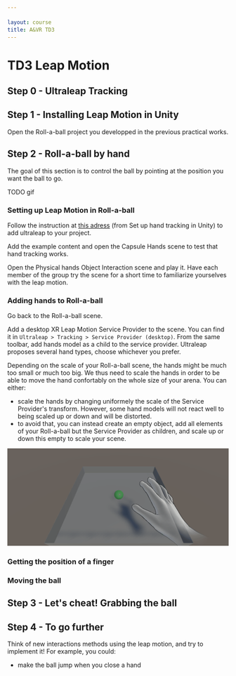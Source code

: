 ```yaml
---

layout: course
title: A&VR TD3
---
```


# TD3 Leap Motion

## Step 0 - Ultraleap Tracking



## Step 1 - Installing Leap Motion in Unity

Open the Roll-a-ball project you developped in the previous practical works.

## Step 2 - Roll-a-ball by hand

The goal of this section is to control the ball by pointing at the position you want the ball to go.

TODO gif

### Setting up Leap Motion in Roll-a-ball

Follow the instruction at <a href="https://docs.ultraleap.com/xr-and-tabletop/xr/unity/getting-started/index.html#set-up-hand-tracking-in-unity" target="_blank">this adress</a> (from Set up hand tracking in Unity) to add ultraleap to your project.

Add the example content and open the Capsule Hands scene to test that hand tracking works.

Open the Physical hands Object Interaction scene and play it. Have each member of the group try the scene for a short time to familiarize yourselves with the leap motion.

### Adding hands to Roll-a-ball

Go back to the Roll-a-ball scene.

Add a desktop XR Leap Motion Service Provider to the scene. You can find it in ```Ultraleap > Tracking > Service Provider (desktop)```. From the same toolbar, add hands model as a child to the service provider. Ultraleap proposes several hand types, choose whichever you prefer.

Depending on the scale of your Roll-a-ball scene, the hands might be much too small or much too big. We thus need to scale the hands in order to be able to move the hand confortably on the whole size of your arena. You can either:
- scale the hands by changing uniformely the scale of the Service Provider's transform. However, some hand models will not react well to being scaled up or down and will be distorted.
- to avoid that, you can instead create an empty object, add all elements of your Roll-a-ball but the Service Provider as children, and scale up or down this empty to scale your scene.

![](TD3/hand_scale.gif)

### Getting the position of a finger

### Moving the ball

## Step 3 - Let's cheat! Grabbing the ball

## Step 4 - To go further

Think of new interactions methods using the leap motion, and try to implement it! For example, you could:
- make the ball jump when you close a hand